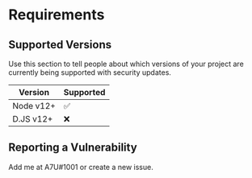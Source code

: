 # Requirements

## Supported Versions

Use this section to tell people about which versions of your project are
currently being supported with security updates.

| Version     | Supported          |
| ----------- | ------------------ |
| Node v12+   | :white_check_mark: |
| D.JS v12+   | :x:                |

## Reporting a Vulnerability

Add me at A7U#1001 or create a new issue.
